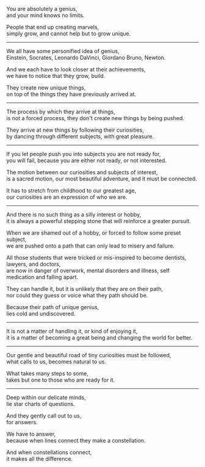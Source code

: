 You are absolutely a genius,\
and your mind knows no limits.

People that end up creating marvels,\
simply grow, and cannot help but to grow unique.

---

We all have some personified idea of genius,\
Einstein, Socrates, Leonardo DaVinci, Giordano Bruno, Newton.

And we each have to look closer at their achievements,\
we have to notice that they grow, build.

They create new unique things,\
on top of the things they have previously arrived at.

---

The process by which they arrive at things,\
is not a forced process, they don't create new things by being pushed.

They arrive at new things by following their curiosities,\
by dancing through different subjects, with great pleasure.

---

If you let people push you into subjects you are not ready for,\
you will fail, because you are either not ready, or not interested.

The motion between our curiosities and subjects of interest,\
is a sacred motion, our most beautiful adventure, and it must be connected.

It has to stretch from childhood to our greatest age,\
our curiosities are an expression of who we are.

---

And there is no such thing as a silly interest or hobby,\
it is always a powerful stepping stone that will reinforce a greater pursuit.

When we are shamed out of a hobby, or forced to follow some preset subject,\
we are pushed onto a path that can only lead to misery and failure.

All those students that were tricked or mis-inspired to become dentists, lawyers, and doctors,\
are now in danger of overwork, mental disorders and illness, self medication and falling apart.

They can handle it, but it is unlikely that they are on their path,\
nor could they guess or voice what they path should be.

Because their path of unique genius,\
lies cold and undiscovered.

---

It is not a matter of handling it, or kind of enjoying it,\
it is a matter of becoming a great being and changing the world for better.

---

Our gentle and beautiful road of tiny curiosities must be followed,\
what calls to us, becomes natural to us.

What takes many steps to some,\
takes but one to those who are ready for it.

---

Deep within our delicate minds,\
lie star charts of questions.

And they gently call out to us,\
for answers.

We have to answer,\
because when lines connect they make a constellation.

And when constellations connect,\
it makes all the difference.
